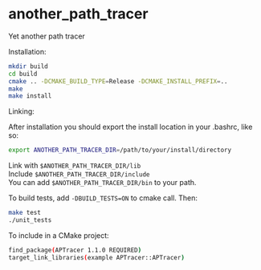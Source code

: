 # another_path_tracer
Yet another path tracer


Installation:

```bash
mkdir build
cd build
cmake .. -DCMAKE_BUILD_TYPE=Release -DCMAKE_INSTALL_PREFIX=..
make
make install
```

Linking:

After installation you should export the install location in your .bashrc, like so:

```bash
export ANOTHER_PATH_TRACER_DIR=/path/to/your/install/directory
```

Link with `$ANOTHER_PATH_TRACER_DIR/lib`  
Include `$ANOTHER_PATH_TRACER_DIR/include`  
You can add `$ANOTHER_PATH_TRACER_DIR/bin` to your path.  

To build tests, add `-DBUILD_TESTS=ON` to cmake call. Then:

```bash
make test
./unit_tests
```

To include in a CMake project:

```bash
find_package(APTracer 1.1.0 REQUIRED)
target_link_libraries(example APTracer::APTracer)
```